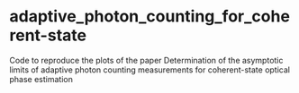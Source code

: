 # adaptive_photon_counting_for_coherent-state
Code to reproduce the plots of the paper Determination of the asymptotic limits of adaptive photon counting measurements for coherent-state optical phase estimation
